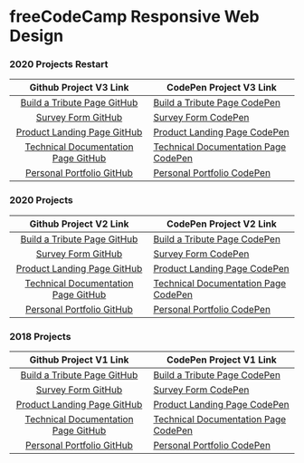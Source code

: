 # freeCodeCamp Responsive Web Design


### 2020 Projects Restart
|                                                                                                                        Github Project V3 Link                                                                                                                        | CodePen Project V3 Link                                                                   |
| :---------------------------------------------------------------------------------------------------------------------------------------------------------------------------------------------------------------------------------------------------------------: | -------------------------------------------------------------------------------------- |
|                   [Build a Tribute Page GitHub](https://htmlpreview.github.io/?https://github.com/IAmAlexJohnson/freeCodeCamp/blob/master/01.%20Responsive%20Web%20Design/08.%20Responsive%20Web%20Design%20Projects/tributePageV3/index.html) | [Build a Tribute Page CodePen](https://codepen.io/IAmAlexJohnson/full/GRoRojj)  |
|                         [Survey Form GitHub](https://htmlpreview.github.io/?https://github.com/IAmAlexJohnson/freeCodeCamp/blob/master/01.%20Responsive%20Web%20Design/08.%20Responsive%20Web%20Design%20Projects/surveyFormV3/index.html)   | [Survey Form CodePen](https://codepen.io/IAmAlexJohnson/full/RwrNKKq) |
|           [Product Landing Page GitHub](https://htmlpreview.github.io/?https://github.com/IAmAlexJohnson/freeCodeCamp/blob/master/01.%20Responsive%20Web%20Design/08.%20Responsive%20Web%20Design%20Projects/productLandingPageV3/index.html)        | [Product Landing Page CodePen](https://codepen.io/IAmAlexJohnson/full/ZEQGagK) |
| [Technical Documentation Page GitHub]()          | [Technical Documentation Page CodePen]() |
|                    [Personal Portfolio GitHub]() | [Personal Portfolio CodePen]()  |



### 2020 Projects
|                                                                                                                        Github Project V2 Link                                                                                                                        | CodePen Project V2 Link                                                                   |
| :---------------------------------------------------------------------------------------------------------------------------------------------------------------------------------------------------------------------------------------------------------------: | -------------------------------------------------------------------------------------- |
|                   [Build a Tribute Page GitHub](https://htmlpreview.github.io/?https://github.com/IAmAlexJohnson/freeCodeCamp/blob/master/01.%20Responsive%20Web%20Design/08.%20Responsive%20Web%20Design%20Projects/tributePageV2/index.html) | [Build a Tribute Page CodePen](https://codepen.io/IAmAlexJohnson/full/mdyGeGp)  |
|                         [Survey Form GitHub](https://htmlpreview.github.io/?https://github.com/IAmAlexJohnson/freeCodeCamp/blob/master/01.%20Responsive%20Web%20Design/08.%20Responsive%20Web%20Design%20Projects/surveyFormV2/index.html)   | [Survey Form CodePen](https://codepen.io/IAmAlexJohnson/full/KKwJrWg) |
|           [Product Landing Page GitHub](https://htmlpreview.github.io/?https://github.com/IAmAlexJohnson/freeCodeCamp/blob/master/01.%20Responsive%20Web%20Design/08.%20Responsive%20Web%20Design%20Projects/productLandingPageV2/index.html)        | [Product Landing Page CodePen](https://codepen.io/IAmAlexJohnson/full/mdJyWYx) |
| [Technical Documentation Page GitHub](https://htmlpreview.github.io/?https://github.com/IAmAlexJohnson/freeCodeCamp/blob/master/01.%20Responsive%20Web%20Design/08.%20Responsive%20Web%20Design%20Projects/technicalDocumentationPageV2/index.html) | [Technical Documentation Page CodePen](https://codepen.io/IAmAlexJohnson/full/YzXXvEY) |
|                    [Personal Portfolio GitHub]() | [Personal Portfolio CodePen]()  |






### 2018 Projects
|                                                                                                                        Github Project V1 Link                                                                                                                        | CodePen Project V1 Link                                                                   |
| :---------------------------------------------------------------------------------------------------------------------------------------------------------------------------------------------------------------------------------------------------------------: | -------------------------------------------------------------------------------------- |
|                   [Build a Tribute Page GitHub](https://htmlpreview.github.io/?https://github.com/AlxCrmr/freeCodeCamp/blob/master/01.%20Responsive%20Web%20Design/08.%20Responsive%20Web%20Design%20Projects/Tribute%20Page/tributePage.html)                    | [Build a Tribute Page CodePen](https://codepen.io/IAmAlexJohnson/full/ERdrpv/)         |
|                         [Survey Form GitHub](https://htmlpreview.github.io/?https://github.com/AlxCrmr/freeCodeCamp/blob/master/01.%20Responsive%20Web%20Design/08.%20Responsive%20Web%20Design%20Projects/Survey%20Form/surveyForm.html)                         | [Survey Form CodePen](https://codepen.io/IAmAlexJohnson/full/BPMOJx/)                  |
|           [Product Landing Page GitHub](https://htmlpreview.github.io/?https://github.com/AlxCrmr/freeCodeCamp/blob/master/01.%20Responsive%20Web%20Design/08.%20Responsive%20Web%20Design%20Projects/Product%20Lading%20page/productLandingPage.html)            | [Product Landing Page CodePen](https://codepen.io/IAmAlexJohnson/pen/gjyVYp)           |
| [Technical Documentation Page GitHub](https://htmlpreview.github.io/?https://github.com/AlxCrmr/freeCodeCamp/blob/master/01.%20Responsive%20Web%20Design/08.%20Responsive%20Web%20Design%20Projects/Technical%20Documentation%20Page/TechnicalDocumentation.html) | [Technical Documentation Page CodePen](https://codepen.io/IAmAlexJohnson/full/VGwxWQ/) |
|                    [Personal Portfolio GitHub](https://htmlpreview.github.io/?https://github.com/AlxCrmr/freeCodeCamp/blob/master/01.%20Responsive%20Web%20Design/08.%20Responsive%20Web%20Design%20Projects/Portfolio%20Page/portfolio.html)                     | [Personal Portfolio CodePen](https://codepen.io/IAmAlexJohnson/full/yxOmpv/)           |
